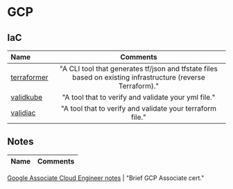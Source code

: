 # GCP

## IaC

Name | Comments
:------|:------:
[terraformer](https://github.com/GoogleCloudPlatform/terraformer) | "A CLI tool that generates tf/json and tfstate files based on existing infrastructure (reverse Terraform)."
[validkube](https://validkube.com/) | "A tool that to verify and validate your yml file."
[validiac](https://www.validiac.com/) | "A tool that to verify and validate your terraform file."

## Notes

Name | Comments
:------|:------:

[Google Associate Cloud Engineer notes](https://pistocop.netlify.app/posts/ace_google_exam_notes/) | "Brief GCP Associate cert."
